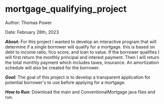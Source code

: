 # mortgage_qualifying_project
Author: Thomas Power

Date: February 28th, 2023

***About:***
For this project I wanted to develop an interactive program that will determine if a single borrower will qualify for a mortgage. this is based on debt to income ratio, fico score, and loan to value. If the borrower qualifies I will first return the monthly principal and interest payment. Then I will return the total monthly payment which includes taxes, insurance. An amortization schedule will also be created for the borrower. 

***Goal:***
The goal of this project is to develop a transparent application for potential borrower's to use before applying for a mortgage. 

***How to Run:***
Download the main and ConventionalMortgage java files and run.